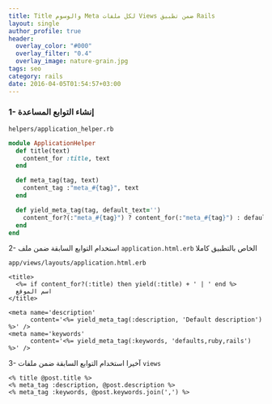 ```yaml
---
title: Title والوسوم Meta لكل ملفات Views ضمن تطبيق Rails
layout: single
author_profile: true
header:
  overlay_color: "#000"
  overlay_filter: "0.4"
  overlay_image: nature-grain.jpg
tags: seo
category: rails
date: 2016-04-05T01:54:57+03:00
---
```


### 1- إنشاء التوابع المساعدة

`helpers/application_helper.rb`

~~~ruby
module ApplicationHelper
  def title(text)
    content_for :title, text
  end

  def meta_tag(tag, text)
    content_tag :"meta_#{tag}", text
  end

  def yield_meta_tag(tag, default_text='')
    content_for?(:"meta_#{tag}") ? content_for(:"meta_#{tag}") : default_text
  end
end
~~~

2- استخدام التوابع السابقة ضمن ملف `application.html.erb` الخاص بالتطبيق كاملا
 
`app/views/layouts/application.html.erb`

~~~
<title>
  <%= if content_for?(:title) then yield(:title) + ' | ' end %>
  اسم الموقع 
</title>

<meta name='description'
      content='<%= yield_meta_tag(:description, 'Default description') %>' />
<meta name='keywords'
      content='<%= yield_meta_tag(:keywords, 'defaults,ruby,rails') %>' />
~~~

3- آخيرا استخدام التوابع السابقة ضمن ملفات `views`

~~~
<% title @post.title %>
<% meta_tag :description, @post.description %>
<% meta_tag :keywords, @post.keywords.join(',') %>
~~~